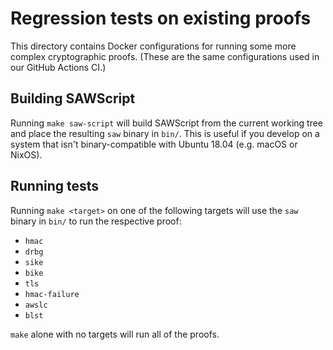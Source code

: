 # Regression tests on existing proofs
This directory contains Docker configurations for running some more complex cryptographic proofs.
(These are the same configurations used in our GitHub Actions CI.)

## Building SAWScript
Running `make saw-script` will build SAWScript from the current working tree and place the resulting `saw` binary in `bin/`. This is useful if you develop on a system that isn't binary-compatible with Ubuntu 18.04 (e.g. macOS or NixOS).

## Running tests
Running `make <target>` on one of the following targets will use the `saw` binary in `bin/` to run the respective proof:
- `hmac`
- `drbg`
- `sike`
- `bike`
- `tls`
- `hmac-failure`
- `awslc`
- `blst`

`make` alone with no targets will run all of the proofs.
